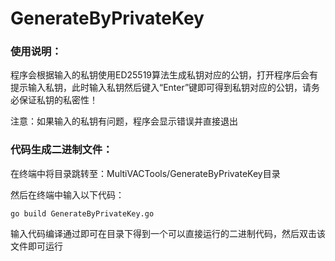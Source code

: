 # GenerateByPrivateKey

### 使用说明：

程序会根据输入的私钥使用ED25519算法生成私钥对应的公钥，打开程序后会有提示输入私钥，此时输入私钥然后键入“Enter”键即可得到私钥对应的公钥，请务必保证私钥的私密性！

注意：如果输入的私钥有问题，程序会显示错误并直接退出

### 代码生成二进制文件：

在终端中将目录跳转至：MultiVACTools/GenerateByPrivateKey目录

然后在终端中输入以下代码：
```
go build GenerateByPrivateKey.go 
```
输入代码编译通过即可在目录下得到一个可以直接运行的二进制代码，然后双击该文件即可运行